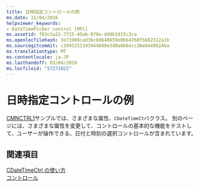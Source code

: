 ```yaml
---
title: 日時指定コントロールの例
ms.date: 11/04/2016
helpviewer_keywords:
- DateTimePicker control [MFC]
ms.assetid: f03c3a22-7725-45eb-8f8e-dddb2d15c3ca
ms.openlocfilehash: 3e71908cad36c0db46659e0bb4760f5682312a1b
ms.sourcegitcommit: c3093251193944840e3d0a068ecc30e6449624ba
ms.translationtype: MT
ms.contentlocale: ja-JP
ms.lasthandoff: 03/04/2019
ms.locfileid: "57271022"
---
```

# <a name="date-and-time-picker-control-examples"></a>日時指定コントロールの例

[CMNCTRL1](../visual-cpp-samples.md)サンプルでは、さまざまな属性、`CDateTimeCtrl`クラス。 別のページには、さまざまな属性を変更して、コントロールの基本的な機能をテストして、ユーザーが操作できる、日付と時刻の選択コントロールが含まれています。

## <a name="see-also"></a>関連項目

[CDateTimeCtrl の使い方](../mfc/using-cdatetimectrl.md)<br/>
[コントロール](../mfc/controls-mfc.md)
